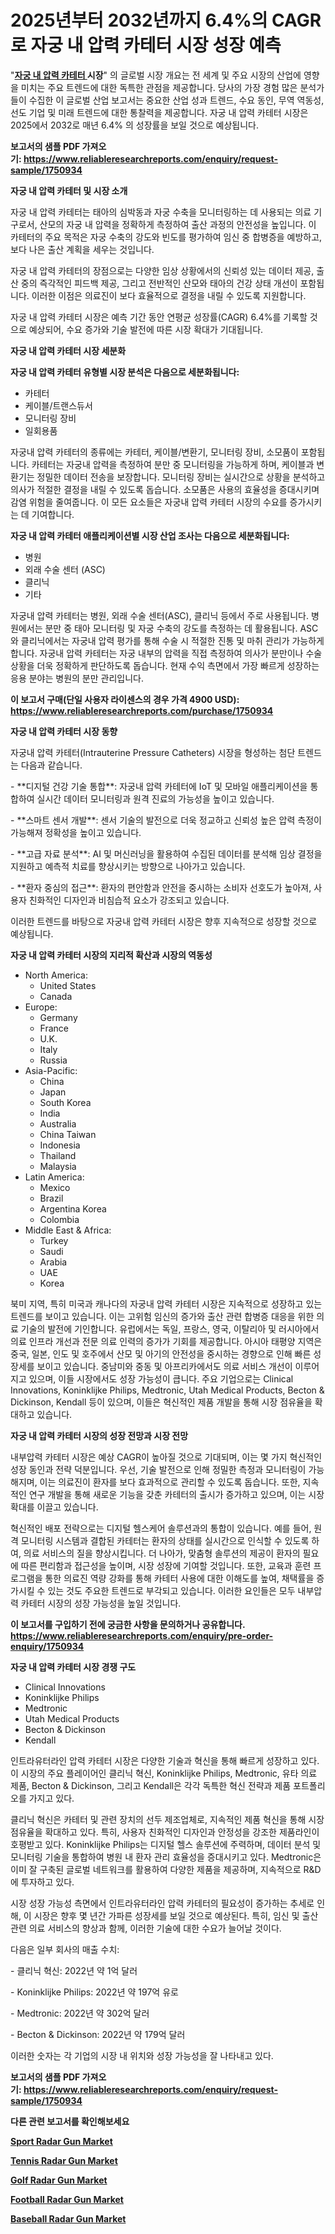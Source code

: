 <p><h1>2025년부터 2032년까지 6.4%의 CAGR로 자궁 내 압력 카테터 시장 성장 예측</h1></p><p>"<strong><a href="https://www.reliableresearchreports.com/intrauterine-pressure-catheters-r1750934?utm_campaign=105&utm_medium=7&utm_source=Github&utm_content=ia&utm_term=06022025&utm_id=intrauterine-pressure-catheters">자궁 내 압력 카테터&nbsp;</a></strong><strong>시장</strong>" 의 글로벌 시장 개요는 전 세계 및 주요 시장의 산업에 영향을 미치는 주요 트렌드에 대한 독특한 관점을 제공합니다. 당사의 가장 경험 많은 분석가들이 수집한 이 글로벌 산업 보고서는 중요한 산업 성과 트렌드, 수요 동인, 무역 역동성, 선도 기업 및 미래 트렌드에 대한 통찰력을 제공합니다. 자궁 내 압력 카테터 시장은 2025에서 2032로 매년 6.4% 의 성장률을 보일 것으로 예상됩니다.&nbsp;</p>
<p><strong>보고서의 샘플 PDF 가져오기:&nbsp;<a href="https://www.reliableresearchreports.com/enquiry/request-sample/1750934?utm_campaign=105&utm_medium=7&utm_source=Github&utm_content=ia&utm_term=06022025&utm_id=intrauterine-pressure-catheters">https://www.reliableresearchreports.com/enquiry/request-sample/1750934</a></strong></p>
<p><strong>자궁 내 압력 카테터 및 시장 소개</strong></p>
<p><p>자궁 내 압력 카테터는 태아의 심박동과 자궁 수축을 모니터링하는 데 사용되는 의료 기구로서, 산모의 자궁 내 압력을 정확하게 측정하여 출산 과정의 안전성을 높입니다. 이 카테터의 주요 목적은 자궁 수축의 강도와 빈도를 평가하여 임신 중 합병증을 예방하고, 보다 나은 출산 계획을 세우는 것입니다.</p><p>자궁 내 압력 카테터의 장점으로는 다양한 임상 상황에서의 신뢰성 있는 데이터 제공, 출산 중의 즉각적인 피드백 제공, 그리고 전반적인 산모와 태아의 건강 상태 개선이 포함됩니다. 이러한 이점은 의료진이 보다 효율적으로 결정을 내릴 수 있도록 지원합니다. </p><p>자궁 내 압력 카테터 시장은 예측 기간 동안 연평균 성장률(CAGR) 6.4%를 기록할 것으로 예상되어, 수요 증가와 기술 발전에 따른 시장 확대가 기대됩니다.</p></p>
<p><strong>자궁 내 압력 카테터 시장 세분화</strong></p>
<p><strong>자궁 내 압력 카테터 유형별 시장 분석은 다음으로 세분화됩니다:</strong></p>
<p><ul><li>카테터</li><li>케이블/트랜스듀서</li><li>모니터링 장비</li><li>일회용품</li></ul></p>
<p><p>자궁내 압력 카테터의 종류에는 카테터, 케이블/변환기, 모니터링 장비, 소모품이 포함됩니다. 카테터는 자궁내 압력을 측정하여 분만 중 모니터링을 가능하게 하며, 케이블과 변환기는 정밀한 데이터 전송을 보장합니다. 모니터링 장비는 실시간으로 상황을 분석하고 의사가 적절한 결정을 내릴 수 있도록 돕습니다. 소모품은 사용의 효율성을 증대시키며 감염 위험을 줄여줍니다. 이 모든 요소들은 자궁내 압력 카테터 시장의 수요를 증가시키는 데 기여합니다.</p></p>
<p><strong>자궁 내 압력 카테터 애플리케이션별 시장 산업 조사는 다음으로 세분화됩니다:</strong></p>
<p><ul><li>병원</li><li>외래 수술 센터 (ASC)</li><li>클리닉</li><li>기타</li></ul></p>
<p><p>자궁내 압력 카테터는 병원, 외래 수술 센터(ASC), 클리닉 등에서 주로 사용됩니다. 병원에서는 분만 중 태아 모니터링 및 자궁 수축의 강도를 측정하는 데 활용됩니다. ASC와 클리닉에서는 자궁내 압력 평가를 통해 수술 시 적절한 진통 및 마취 관리가 가능하게 합니다. 자궁내 압력 카테터는 자궁 내부의 압력을 직접 측정하여 의사가 분만이나 수술 상황을 더욱 정확하게 판단하도록 돕습니다. 현재 수익 측면에서 가장 빠르게 성장하는 응용 분야는 병원의 분만 관리입니다.</p></p>
<p><strong>이 보고서 구매(단일 사용자 라이센스의 경우 가격 4900 USD): <a href="https://www.reliableresearchreports.com/purchase/1750934?utm_campaign=105&utm_medium=7&utm_source=Github&utm_content=ia&utm_term=06022025&utm_id=intrauterine-pressure-catheters">https://www.reliableresearchreports.com/purchase/1750934</a></strong></p>
<p><strong>자궁 내 압력 카테터 시장 동향</strong></p>
<p><p>자궁내 압력 카테터(Intrauterine Pressure Catheters) 시장을 형성하는 첨단 트렌드는 다음과 같습니다.</p><p>- **디지털 건강 기술 통합**: 자궁내 압력 카테터에 IoT 및 모바일 애플리케이션을 통합하여 실시간 데이터 모니터링과 원격 진료의 가능성을 높이고 있습니다.</p><p>  </p><p>- **스마트 센서 개발**: 센서 기술의 발전으로 더욱 정교하고 신뢰성 높은 압력 측정이 가능해져 정확성을 높이고 있습니다.</p><p>  </p><p>- **고급 자료 분석**: AI 및 머신러닝을 활용하여 수집된 데이터를 분석해 임상 결정을 지원하고 예측적 치료를 향상시키는 방향으로 나아가고 있습니다.</p><p>  </p><p>- **환자 중심의 접근**: 환자의 편안함과 안전을 중시하는 소비자 선호도가 높아져, 사용자 친화적인 디자인과 비침습적 요소가 강조되고 있습니다.</p><p>이러한 트렌드를 바탕으로 자궁내 압력 카테터 시장은 향후 지속적으로 성장할 것으로 예상됩니다.</p></p>
<p><strong>자궁 내 압력 카테터 시장의 지리적 확산과 시장의 역동성</strong></p>
<p><ul>
    <li>
        North America:
        <ul>
            <li>United States</li>
            <li>Canada</li>
        </ul>
    </li>
    <li>
        Europe:
        <ul>
            <li>Germany</li>
            <li>France</li>
            <li>U.K.</li>
            <li>Italy</li>
            <li>Russia</li>
        </ul>
    </li>
    <li>
        Asia-Pacific:
        <ul>
            <li>China</li>
            <li>Japan</li>
            <li>South Korea</li>
            <li>India</li>
            <li>Australia</li>
            <li>China Taiwan</li>
            <li>Indonesia</li>
            <li>Thailand</li>
            <li>Malaysia</li>
        </ul>
    </li>
    <li>
        Latin America:
        <ul>
            <li>Mexico</li>
            <li>Brazil</li>
            <li>Argentina Korea</li>
            <li>Colombia</li>
        </ul>
    </li>
    <li>
        Middle East & Africa:
        <ul>
            <li>Turkey</li>
            <li>Saudi</li>
            <li>Arabia</li>
            <li>UAE</li>
            <li>Korea</li>
        </ul>
    </li>
    </ul></p>
<p><p>북미 지역, 특히 미국과 캐나다의 자궁내 압력 카테터 시장은 지속적으로 성장하고 있는 트렌드를 보이고 있습니다. 이는 고위험 임신의 증가와 출산 관련 합병증 대응을 위한 의료 기술의 발전에 기인합니다. 유럽에서는 독일, 프랑스, 영국, 이탈리아 및 러시아에서 의료 인프라 개선과 전문 의료 인력의 증가가 기회를 제공합니다. 아시아 태평양 지역은 중국, 일본, 인도 및 호주에서 산모 및 아기의 안전성을 중시하는 경향으로 인해 빠른 성장세를 보이고 있습니다. 중남미와 중동 및 아프리카에서도 의료 서비스 개선이 이루어지고 있으며, 이들 시장에서도 성장 가능성이 큽니다. 주요 기업으로는 Clinical Innovations, Koninklijke Philips, Medtronic, Utah Medical Products, Becton & Dickinson, Kendall 등이 있으며, 이들은 혁신적인 제품 개발을 통해 시장 점유율을 확대하고 있습니다.</p></p>
<p><strong>자궁 내 압력 카테터 시장의 성장 전망과 시장 전망</strong></p>
<p><p>내부압력 카테터 시장은 예상 CAGR이 높아질 것으로 기대되며, 이는 몇 가지 혁신적인 성장 동인과 전략 덕분입니다. 우선, 기술 발전으로 인해 정밀한 측정과 모니터링이 가능해지며, 이는 의료진이 환자를 보다 효과적으로 관리할 수 있도록 돕습니다. 또한, 지속적인 연구 개발을 통해 새로운 기능을 갖춘 카테터의 출시가 증가하고 있으며, 이는 시장 확대를 이끌고 있습니다.</p><p>혁신적인 배포 전략으로는 디지털 헬스케어 솔루션과의 통합이 있습니다. 예를 들어, 원격 모니터링 시스템과 결합된 카테터는 환자의 상태를 실시간으로 인식할 수 있도록 하여, 의료 서비스의 질을 향상시킵니다. 더 나아가, 맞춤형 솔루션의 제공이 환자의 필요에 따른 편리함과 접근성을 높이며, 시장 성장에 기여할 것입니다. 또한, 교육과 훈련 프로그램을 통한 의료진 역량 강화를 통해 카테터 사용에 대한 이해도를 높여, 채택률을 증가시킬 수 있는 것도 주요한 트렌드로 부각되고 있습니다. 이러한 요인들은 모두 내부압력 카테터 시장의 성장 가능성을 높일 것입니다.</p></p>
<p><strong>이 보고서를 구입하기 전에 궁금한 사항을 문의하거나 공유합니다. <a href="https://www.reliableresearchreports.com/enquiry/pre-order-enquiry/1750934?utm_campaign=105&utm_medium=7&utm_source=Github&utm_content=ia&utm_term=06022025&utm_id=intrauterine-pressure-catheters">https://www.reliableresearchreports.com/enquiry/pre-order-enquiry/1750934</a></strong></p>
<p><strong>자궁 내 압력 카테터 시장 경쟁 구도</strong></p>
<p><ul><li>Clinical Innovations</li><li>Koninklijke Philips</li><li>Medtronic</li><li>Utah Medical Products</li><li>Becton & Dickinson</li><li>Kendall</li></ul></p>
<p><p>인트라유터라인 압력 카테터 시장은 다양한 기술과 혁신을 통해 빠르게 성장하고 있다. 이 시장의 주요 플레이어인 클리닉 혁신, Koninklijke Philips, Medtronic, 유타 의료 제품, Becton & Dickinson, 그리고 Kendall은 각각 독특한 혁신 전략과 제품 포트폴리오를 가지고 있다.</p><p>클리닉 혁신은 카테터 및 관련 장치의 선두 제조업체로, 지속적인 제품 혁신을 통해 시장 점유율을 확대하고 있다. 특히, 사용자 친화적인 디자인과 안정성을 강조한 제품라인이 호평받고 있다. Koninklijke Philips는 디지털 헬스 솔루션에 주력하며, 데이터 분석 및 모니터링 기술을 통합하여 병원 내 환자 관리 효율성을 증대시키고 있다. Medtronic은 이미 잘 구축된 글로벌 네트워크를 활용하여 다양한 제품을 제공하며, 지속적으로 R&D에 투자하고 있다.</p><p>시장 성장 가능성 측면에서 인트라유터라인 압력 카테터의 필요성이 증가하는 추세로 인해, 이 시장은 향후 몇 년간 가파른 성장세를 보일 것으로 예상된다. 특히, 임신 및 출산 관련 의료 서비스의 향상과 함께, 이러한 기술에 대한 수요가 늘어날 것이다.</p><p>다음은 일부 회사의 매출 수치:</p><p>- 클리닉 혁신: 2022년 약 1억 달러</p><p>- Koninklijke Philips: 2022년 약 197억 유로</p><p>- Medtronic: 2022년 약 302억 달러</p><p>- Becton & Dickinson: 2022년 약 179억 달러</p><p>이러한 숫자는 각 기업의 시장 내 위치와 성장 가능성을 잘 나타내고 있다.</p></p>
<p><strong>보고서의 샘플 PDF 가져오기:&nbsp;<a href="https://www.reliableresearchreports.com/enquiry/request-sample/1750934?utm_campaign=105&utm_medium=7&utm_source=Github&utm_content=ia&utm_term=06022025&utm_id=intrauterine-pressure-catheters">https://www.reliableresearchreports.com/enquiry/request-sample/1750934</a></strong></p>
<p><strong></strong></p>
<p><strong></strong></p>
<p><strong></strong></p>
<p><strong></strong></p>
<p><strong>다른 관련 보고서를 확인해보세요</strong></p>
<p><strong><p><a href="https://github.com/penglatilles/Market-Research-Report-List-1/blob/main/sport-radar-gun-market.md?utm_campaign=105&utm_medium=7&utm_source=Github&utm_content=ia&utm_term=06022025&utm_id=intrauterine-pressure-catheters">Sport Radar Gun Market</a></p><p><a href="https://github.com/ternainglin/Market-Research-Report-List-1/blob/main/tennis-radar-gun-market.md?utm_campaign=105&utm_medium=7&utm_source=Github&utm_content=ia&utm_term=06022025&utm_id=intrauterine-pressure-catheters">Tennis Radar Gun Market</a></p><p><a href="https://github.com/lalolatiot/Market-Research-Report-List-1/blob/main/golf-radar-gun-market.md?utm_campaign=105&utm_medium=7&utm_source=Github&utm_content=ia&utm_term=06022025&utm_id=intrauterine-pressure-catheters">Golf Radar Gun Market</a></p><p><a href="https://github.com/zurubting/Market-Research-Report-List-1/blob/main/football-radar-gun-market.md?utm_campaign=105&utm_medium=7&utm_source=Github&utm_content=ia&utm_term=06022025&utm_id=intrauterine-pressure-catheters">Football Radar Gun Market</a></p><p><a href="https://github.com/saaindosya/Market-Research-Report-List-1/blob/main/baseball-radar-gun-market.md?utm_campaign=105&utm_medium=7&utm_source=Github&utm_content=ia&utm_term=06022025&utm_id=intrauterine-pressure-catheters">Baseball Radar Gun Market</a></p></strong></p>
<p></p>